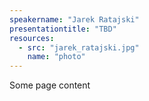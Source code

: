 ```yaml
---
speakername: "Jarek Ratajski"
presentationtitle: "TBD"
resources:
  - src: "jarek_ratajski.jpg"
    name: "photo"
---
```


Some page content
